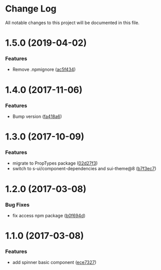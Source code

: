 # Change Log

All notable changes to this project will be documented in this file.

<a name="1.5.0"></a>
# 1.5.0 (2019-04-02)


### Features

* Remove .npmignore ([ac5f434](https://github.com/SUI-Components/schibsted-spain-components/commit/ac5f434))



<a name="1.4.0"></a>
# 1.4.0 (2017-11-06)


### Features

* Bump version ([fa418a6](https://github.com/SUI-Components/schibsted-spain-components/commit/fa418a6))



<a name="1.3.0"></a>
# 1.3.0 (2017-10-09)


### Features

* migrate to PropTypes package ([02d27f3](https://github.com/SUI-Components/schibsted-spain-components/commit/02d27f3))
* switch to s-ui/component-dependencies and sui-theme@8 ([b7f3ec7](https://github.com/SUI-Components/schibsted-spain-components/commit/b7f3ec7))



<a name="1.2.0"></a>
# 1.2.0 (2017-03-08)


### Bug Fixes

* fix access npm package ([b0f694d](https://github.com/SUI-Components/schibsted-spain-components/commit/b0f694d))



<a name="1.1.0"></a>
# 1.1.0 (2017-03-08)


### Features

* add spinner basic component ([ece7327](https://github.com/SUI-Components/schibsted-spain-components/commit/ece7327))



